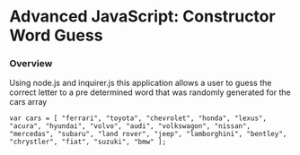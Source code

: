 # Advanced JavaScript: Constructor Word Guess

### Overview
Using node.js and inquirer.js this application allows a user to guess the correct letter to a pre determined word that was randomly generated for the cars array

`var cars = [
  "ferrari",
  "toyota",
  "chevrolet",
  "honda",
  "lexus",
  "acura",
  "hyundai",
  "volvo",
  "audi",
  "volkswagon",
  "nissan",
  "mercedas",
  "subaru",
  "land rover",
  "jeep",
  "lamborghini",
  "bentley",
  "chrystler",
  "fiat",
  "suzuki",
  "bmw"
];`